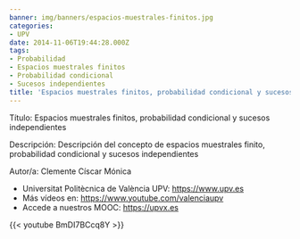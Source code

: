 ```yaml
---
banner: img/banners/espacios-muestrales-finitos.jpg
categories:
- UPV
date: 2014-11-06T19:44:28.000Z
tags:
- Probabilidad
- Espacios muestrales finitos
- Probabilidad condicional
- Sucesos independientes
title: 'Espacios muestrales finitos, probabilidad condicional y sucesos independientes |  | UPV'
---
```


Título: Espacios muestrales finitos, probabilidad condicional y sucesos independientes

Descripción: Descripción del concepto de espacios muestrales finito, probabilidad condicional y sucesos independientes 

Autor/a: Clemente Císcar Mónica



+ Universitat Politècnica de València UPV: https://www.upv.es
+ Más vídeos en: https://www.youtube.com/valenciaupv
+ Accede a nuestros MOOC: https://upvx.es

{{< youtube BmDI7BCcq8Y >}}
